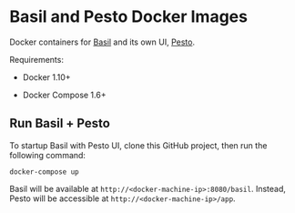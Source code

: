 # Basil and Pesto Docker Images

Docker containers for [Basil](https://github.com/the-open-university/basil) and its own UI, [Pesto](https://github.com/the-open-university/pesto).

Requirements:

* Docker 1.10+

* Docker Compose 1.6+

## Run Basil + Pesto

To startup Basil with Pesto UI, clone this GitHub project, then run the following command:

```
docker-compose up
```

Basil will be available at `http://<docker-machine-ip>:8080/basil`.
Instead, Pesto will be accessible at `http://<docker-machine-ip>/app`.